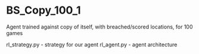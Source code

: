 # BS_Copy_100_1

Agent trained against copy of itself, with breached/scored locations, for 100 games

rl_strategy.py - strategy for our agent
rl_agent.py - agent architecture
